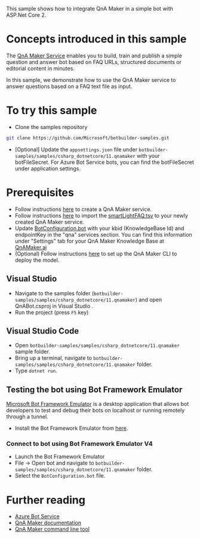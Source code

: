 ﻿This sample shows how to integrate QnA Maker in a simple bot with ASP.Net Core 2. 

# Concepts introduced in this sample
The [QnA Maker Service](https://www.qnamaker.ai) enables you to build, train and publish a simple question
and answer bot based on FAQ URLs, structured documents or editorial content in minutes.

In this sample, we demonstrate how to use the QnA Maker service to answer questions based on a FAQ text file as input.

# To try this sample

- Clone the samples repository
```bash
git clone https://github.com/Microsoft/botbuilder-samples.git
```
- [Optional] Update the `appsettings.json` file under `botbuilder-samples/samples/csharp_dotnetcore/11.qnamaker` with your botFileSecret.  For Azure Bot Service bots, you can find the botFileSecret under application settings.
# Prerequisites
- Follow instructions [here](https://docs.microsoft.com/en-us/azure/cognitive-services/qnamaker/how-to/set-up-qnamaker-service-azure)
to create a QnA Maker service.
- Follow instructions [here](https://docs.microsoft.com/en-us/azure/cognitive-services/qnamaker/tutorials/migrate-knowledge-base) to
import the [smartLightFAQ.tsv](CognitiveModels/smartLightFAQ.tsv) to your newly created QnA Maker service.
- Update [BotConfiguration.bot](BotConfiguration.bot) with your kbid (KnowledgeBase Id) and endpointKey in the "qna" services section. You can find this
information under "Settings" tab for your QnA Maker Knowledge Base at [QnAMaker.ai](https://www.qnamaker.ai)
- (Optional) Follow instructions [here](https://github.com/Microsoft/botbuilder-tools/tree/master/packages/QnAMaker) to set up the
QnA Maker CLI to deploy the model.

## Visual Studio
- Navigate to the samples folder (`botbuilder-samples/samples/csharp_dotnetcore/11.qnamaker`) and open QnABot.csproj in Visual Studio .
- Run the project (press `F5` key)

## Visual Studio Code
- Open `botbuilder-samples/samples/csharp_dotnetcore/11.qnamaker` sample folder.
- Bring up a terminal, navigate to `botbuilder-samples/samples/csharp_dotnetcore/11.qnamaker` folder.
- Type `dotnet run`.

## Testing the bot using Bot Framework Emulator
[Microsoft Bot Framework Emulator](https://github.com/microsoft/botframework-emulator) is a desktop application that allows bot developers to test and debug their bots on localhost or running remotely through a tunnel.

- Install the Bot Framework Emulator from [here](https://aka.ms/botframework-emulator).

### Connect to bot using Bot Framework Emulator **V4**
- Launch the Bot Framework Emulator
- File -> Open bot and navigate to `botbuilder-samples/samples/csharp_dotnetcore/11.qnamaker` folder.
- Select the `BotConfiguration.bot` file.

# Further reading
- [Azure Bot Service](https://docs.microsoft.com/en-us/azure/bot-service/bot-service-overview-introduction?view=azure-bot-service-4.0)
- [QnA Maker documentation](https://docs.microsoft.com/en-us/azure/cognitive-services/qnamaker/overview/overview)
- [QnA Maker command line tool](https://github.com/Microsoft/botbuilder-tools/tree/master/packages/QnAMaker)
